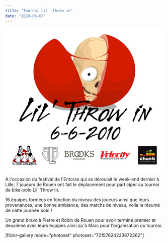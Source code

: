 ```yaml
---
title: "Tournoi Lil' throw in"
date: "2010-06-07"
---
```


![](images/lil-throw-spokecard.jpg "Lil' Throw In ")

A l'occasion du festival de l'Entorse qui se déroulait le week-end dernier à Lille, 7 joueurs de Rouen ont fait le déplacement pour participer au tournoi de bike-polo Lil' Throw In.

16 équipes formées en fonction du niveau des joueurs ainsi que leurs provenances, une bonne ambiance, des matchs de niveau, voila le résumé de cette journée polo !

Un grand bravo à Pierre et Robin de Rouen pour avoir terminé premier et deuxième avec leurs équipes ainsi qu'à Marc pour l'organisation du tournoi.

\[flickr-gallery mode="photoset" photoset="72157624223672362"\]
